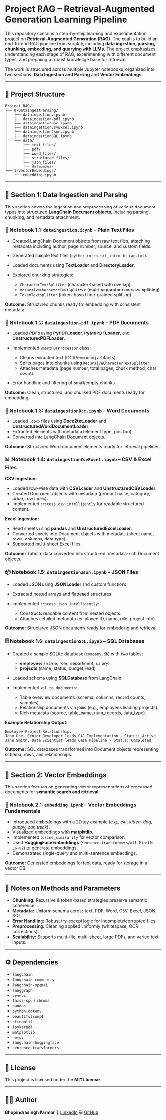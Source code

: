 # Project RAG – Retrieval-Augmented Generation Learning Pipeline

This repository contains a step-by-step learning and experimentation project on **Retrieval-Augmented Generation (RAG)**. The goal is to build an end-to-end RAG pipeline from scratch, including **data ingestion, parsing, chunking, embedding, and querying with LLMs**. The project emphasizes understanding each stage of RAG, experimenting with different document types, and preparing a robust knowledge base for retrieval.

The work is structured across multiple Jupyter notebooks, organized into two sections: **Data Ingestion and Parsing** and **Vector Embeddings**.

---

## 📂 Project Structure

```
Project RAG/
├── 0-DataIngestParsing/
│   ├── dataingestion.ipynb
│   ├── dataingestion-pdf.ipynb
│   ├── dataingestionDoc.ipynb
│   ├── dataingestionCsvExcel.ipynb
│   ├── dataingestionJson.ipynb
│   ├── dataingestionSQL.ipynb
│   └── data/
│       ├── text_files/
│       ├── pdf/
│       ├── word_files/
│       ├── structured_files/
│       ├── json_files/
│       └── databases/
└── 1-VectorEmbeddings/
    └── embedding.ipynb
```

---

## 📘 Section 1: Data Ingestion and Parsing

This section covers the ingestion and preprocessing of various document types into structured **LangChain Document objects**, including parsing, chunking, and metadata attachment.

### 📄 Notebook 1.1: `dataingestion.ipynb` – Plain Text Files

* Created LangChain Document objects from raw text files, attaching metadata including author, page number, source, and custom fields.
* Generated sample text files (`python_intro.txt`, `intro_to_rag.txt`).
* Loaded documents using **TextLoader** and **DirectoryLoader**.
* Explored chunking strategies:

  * `CharacterTextSplitter` (character-based with overlap)
  * `RecursiveCharacterTextSplitter` (multi-separator recursive splitting)
  * `TokenTextSplitter` (token-based fine-grained splitting)

**Outcome:** Structured chunks ready for embedding with consistent metadata.

### 📑 Notebook 1.2: `dataingestion-pdf.ipynb` – PDF Documents

* Loaded PDFs using **PyPDFLoader**, **PyMuPDFLoader**, and **UnstructuredPDFLoader**.
* Implemented `SmartPDFProcessor` class:

  * Cleans extracted text (OCR/encoding artifacts).
  * Splits pages into chunks using `RecursiveCharacterTextSplitter`.
  * Attaches metadata (page number, total pages, chunk method, char count).
* Error handling and filtering of small/empty chunks.

**Outcome:** Clean, structured, and chunked PDF documents ready for embedding.

### 📃 Notebook 1.3: `dataingestionDoc.ipynb` – Word Documents

* Loaded `.docx` files using **Docx2txtLoader** and **UnstructuredWordDocumentLoader**.
* Extracted elements with metadata (element type, position).
* Converted into LangChain Document objects.

**Outcome:** Structured Word document elements ready for retrieval pipelines.

### 📊 Notebook 1.4: `dataingestionCsvExcel.ipynb` – CSV & Excel Files

**CSV Ingestion:**

* Loaded row-wise data with **CSVLoader** and **UnstructuredCSVLoader**.
* Created Document objects with metadata (product name, category, price, row index).
* Implemented `process_csv_intelligently` for readable structured content.

**Excel Ingestion:**

* Read sheets using **pandas** and **UnstructuredExcelLoader**.
* Converted sheets into Document objects with metadata (sheet name, rows, columns, data type).
* Supported multi-sheet Excel files.

**Outcome:** Tabular data converted into structured, metadata-rich Document objects.

### 📦 Notebook 1.5: `dataingestionJson.ipynb` – JSON Files

* Loaded JSON using **JSONLoader** and custom functions.
* Extracted nested arrays and flattened structures.
* Implemented `process_json_intelligently`:

  * Constructs readable content from nested objects.
  * Attaches detailed metadata (employee ID, name, role, project info).

**Outcome:** Structured JSON documents ready for embedding and retrieval.

### 🗄️ Notebook 1.6: `dataingestionSQL.ipynb` – SQL Databases

* Created a sample SQLite database (`company.db`) with two tables:

  * **employees** (name, role, department, salary)
  * **projects** (name, status, budget, lead)
* Loaded schema using **SQLDatabase** from LangChain.
* Implemented `sql_to_documents`:

  * Table overview documents (schema, columns, record counts, samples).
  * Relationship documents via joins (e.g., employees leading projects).
  * Rich metadata (source, table\_name, num\_records, data\_type).

**Example Relationship Output:**

```
Employee-Project Relationship:
John Doe, Senior Developer leads RAG Implementation - Status: Active
Jane Smith, Data Scientist leads Data Pipeline - Status: Completed
```

**Outcome:** SQL databases transformed into Document objects representing schema, rows, and relationships.

---

## 📘 Section 2: Vector Embeddings

This section focuses on generating vector representations of processed documents for **semantic search and retrieval**.

### 🔎 Notebook 2.1: `embedding.ipynb` – Vector Embeddings Fundamentals

* Introduced embeddings with a 2D toy example (e.g., *cat, kitten, dog, puppy, car, truck*).
* Visualized embeddings with **matplotlib**.
* Implemented `cosine_similarity` for vector comparison.
* Used **HuggingFaceEmbeddings** (`sentence-transformers/all-MiniLM-L6-v2`) to generate embeddings.
* Demonstrated single-query and multi-sentence embeddings.

**Outcome:** Generated embeddings for text data, ready for storage in a vector DB.

---

## 📝 Notes on Methods and Parameters

* **Chunking:** Recursive & token-based strategies preserve semantic coherence.
* **Metadata:** Uniform schema across text, PDF, Word, CSV, Excel, JSON, SQL.
* **Error Handling:** Robust try-except logic for incomplete/corrupted files.
* **Preprocessing:** Cleaning applied uniformly (whitespace, OCR corrections).
* **Scalability:** Supports multi-file, multi-sheet, large PDFs, and varied text inputs.

---

## ⚙️ Dependencies

* `langchain`
* `langchain-community`
* `langchain-openai`
* `langgraph`
* `openai`
* `faiss-cpu` / `chroma`
* `pandas`
* `python-dotenv`
* `beautifulsoup4`
* `streamlit`
* `ipykernel`
* `matplotlib`
* `numpy`
* `langchain-huggingface`
* `sentence-transformers`

---

## 📜 License

This project is licensed under the **MIT License**.

---

## 👨‍💻 Author

**Bhopindrasingh Parmar**
🔗 [LinkedIn](https://www.linkedin.com/in/bhupenparmar/)
💻 [GitHub](https://github.com/bhupencoD3)
